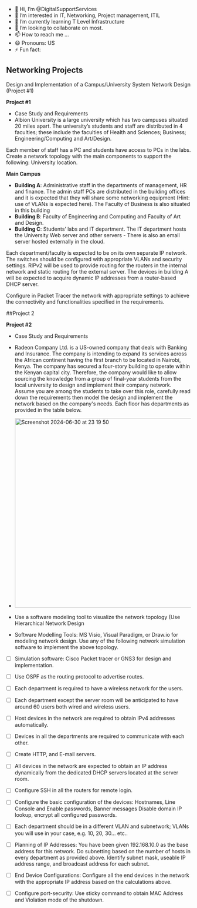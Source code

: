- 👋 Hi, I’m @DigitalSupportServices
- 👀 I’m interested in IT, Networking, Project management, ITIL
- 🌱 I’m currently learning T Level Infrastructure
- 💞️ I’m looking to collaborate on most.
- 📫 How to reach me ...
- 😄 Pronouns: US
- ⚡ Fun fact: 

<!---
DigitalSupportServices/DigitalSupportServices is a ✨ special ✨ repository because its `README.md` (this file) appears on your GitHub profile.
You can click the Preview link to take a look at your changes.
--->

## Networking Projects
Design and Implementation of a Campus/University System Network Design (Project #1)

__Project #1__  

- Case Study and Requirements
- Albion University is a large university which has two campuses situated 20 miles apart. The university’s students and staff are distributed in 4 faculties; 
these include the faculties of Health and Sciences; 
Business; 
Engineering/Computing and Art/Design. 

Each member of staff has a PC and students have access to PCs in the labs. Create a network topology with the main components to support the following:
University location.

__Main Campus__
- __Building A__: Administrative staff in the departments of management, HR and finance. The admin staff PCs are distributed in the building offices and it is expected that they will share some networking equipment (Hint: use of VLANs is expected here). The Faculty of Business is also situated in this building
- __Building B__: Faculty of Engineering and Computing and Faculty of Art and Design.
- __Building C__: Students’ labs and IT department. The IT department  hosts the University Web  server and other  servers - There is also an email  server hosted externally in the cloud.


Each department/faculty is expected to be on its own separate IP network.
The switches should be configured with appropriate VLANs and security settings.
RIPv2 will be used to provide  routing for the routers in the internal network and static routing for the external server.
The devices in building A will be expected to acquire dynamic IP addresses from a router-based DHCP server.


Configure in Packet Tracer the network with appropriate settings to achieve the connectivity and functionalities specified in the requirements.




##Project 2

__Project #2__
- Case Study and Requirements
- Radeon Company Ltd. is a US-owned company that deals with Banking and Insurance. The company is intending to expand its services across the African continent having the first branch to be located in Nairobi, Kenya. The company has secured a four-story building to operate within the Kenyan capital city. Therefore, the company would like to allow sourcing the knowledge from a group of final-year students from the local university to design and implement their company network. Assume you are among the students to take over this role, carefully read down the requirements then model the design and implement the network based on the company's needs. Each floor has departments as provided in the table below.

- <img width="515" alt="Screenshot 2024-06-30 at 23 19 50" src="https://github.com/DigitalSupportServices/DigitalSupportServices/assets/157905650/4f021139-ca10-40df-b91d-609393151e33">

- Use a  software modeling tool to visualize the network topology (Use Hierarchical Network Design
-  Software Modelling Tools: MS Visio, Visual Paradigm, or Draw.io for modeling network design.
Use any of the following network simulation  software to implement the above topology.

- [ ] Simulation software:  Cisco Packet tracer or GNS3 for design and implementation.
- [ ] Use OSPF as the  routing protocol to advertise routes.
- [ ] Each department is required to have a wireless network for the users.
- [ ] Each department except the server room will be anticipated to have around 60 users both wired and wireless users.
- [ ] Host devices in the network are required to obtain IPv4 addresses automatically.
- [ ] Devices in all the departments are required to communicate with each other.
- [ ] Create HTTP, and E-mail servers.
- [ ] All devices in the network are expected to obtain an IP address dynamically from the dedicated DHCP servers located at the server room.
- [ ] Configure SSH in all the  routers for remote login.
- [ ] Configure the basic configuration of the devices: Hostnames, Line Console and Enable passwords, Banner messages Disable domain IP lookup, encrypt all configured passwords.
- [ ] Each department should be in a different VLAN and subnetwork; VLANs you will use in your case, e.g. 10, 20, 30… etc..
- [ ] Planning of IP Addresses: You have been given 192.168.10.0 as the base address for this network. Do subnetting based on the number of hosts in every department as provided above. Identify subnet mask, useable IP address range, and broadcast address for each subnet.
- [ ] End Device Configurations: Configure all the end devices in the network with the appropriate IP address based on the calculations above.
- [ ] Configure port-security: Use sticky command to obtain MAC Address and Violation mode of the shutdown.

